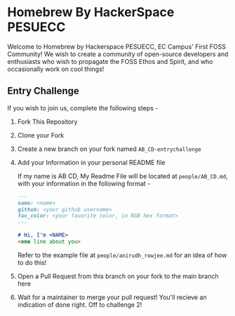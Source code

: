 # Homebrew By HackerSpace PESUECC

Welcome to Homebrew by Hackerspace PESUECC, EC Campus' First FOSS Community! We wish to create a community of open-source developers and enthusiasts who wish to propagate the FOSS Ethos and Spirit, and who occasionally work on cool things!

## Entry Challenge

If you wish to join us, complete the following steps - 

1. Fork This Repository
2. Clone your Fork
3. Create a new branch on your fork named `AB_CD-entrychallenge`
4. Add your Information in your personal README file

    If my name is AB CD, My Readme File will be located at `people/AB_CD.md`, with your information in the following format - 

    ```md
    ---
    name: <name>
    github: <your github username>
    fav_color: <your favorite color, in RGB hex format>
    ---

    # Hi, I'm <NAME>
    <one line about you>
    ```

    Refer to the example file at `people/anirudh_rowjee.md` for an idea of how to do this!

3. Open a Pull Request from this branch on your fork to the main branch here

4. Wait for a maintainer to merge your pull request! You'll recieve an indication of done right. Off to challenge 2!
